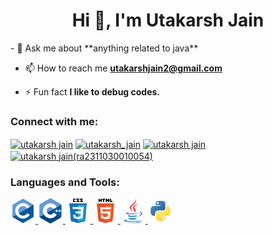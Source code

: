 <h1 align="center">Hi 👋, I'm Utakarsh Jain</h1>
- 💬 Ask me about **anything related to java**

- 📫 How to reach me **utakarshjain2@gmail.com**

- ⚡ Fun fact **I like to debug codes.**

<h3 align="left">Connect with me:</h3>
<p align="left">
<a href="https://www.linkedin.com/in/utakarsh-jain" target="blank"><img align="center" src="https://raw.githubusercontent.com/rahuldkjain/github-profile-readme-generator/master/src/images/icons/Social/linked-in-alt.svg" alt="utakarsh jain" height="30" width="40" /></a>
<a href="https://instagram.com/utakarsh_jain" target="blank"><img align="center" src="https://raw.githubusercontent.com/rahuldkjain/github-profile-readme-generator/master/src/images/icons/Social/instagram.svg" alt="utakarsh_jain" height="30" width="40" /></a>
<a href="https://www.codechef.com/users/utakarsh jain" target="blank"><img align="center" src="https://cdn.jsdelivr.net/npm/simple-icons@3.1.0/icons/codechef.svg" alt="utakarsh jain" height="30" width="40" /></a>
<a href="https://www.hackerrank.com/utakarsh jain(ra2311030010054)" target="blank"><img align="center" src="https://raw.githubusercontent.com/rahuldkjain/github-profile-readme-generator/master/src/images/icons/Social/hackerrank.svg" alt="utakarsh jain(ra2311030010054)" height="30" width="40" /></a>
</p>

<h3 align="left">Languages and Tools:</h3>
<p align="left"> <a href="https://www.cprogramming.com/" target="_blank" rel="noreferrer"> <img src="https://raw.githubusercontent.com/devicons/devicon/master/icons/c/c-original.svg" alt="c" width="40" height="40"/> </a> <a href="https://www.w3schools.com/cpp/" target="_blank" rel="noreferrer"> <img src="https://raw.githubusercontent.com/devicons/devicon/master/icons/cplusplus/cplusplus-original.svg" alt="cplusplus" width="40" height="40"/> </a> <a href="https://www.w3schools.com/css/" target="_blank" rel="noreferrer"> <img src="https://raw.githubusercontent.com/devicons/devicon/master/icons/css3/css3-original-wordmark.svg" alt="css3" width="40" height="40"/> </a> <a href="https://www.w3.org/html/" target="_blank" rel="noreferrer"> <img src="https://raw.githubusercontent.com/devicons/devicon/master/icons/html5/html5-original-wordmark.svg" alt="html5" width="40" height="40"/> </a> <a href="https://www.java.com" target="_blank" rel="noreferrer"> <img src="https://raw.githubusercontent.com/devicons/devicon/master/icons/java/java-original.svg" alt="java" width="40" height="40"/> </a> <a href="https://www.python.org" target="_blank" rel="noreferrer"> <img src="https://raw.githubusercontent.com/devicons/devicon/master/icons/python/python-original.svg" alt="python" width="40" height="40"/> </a> </p>
